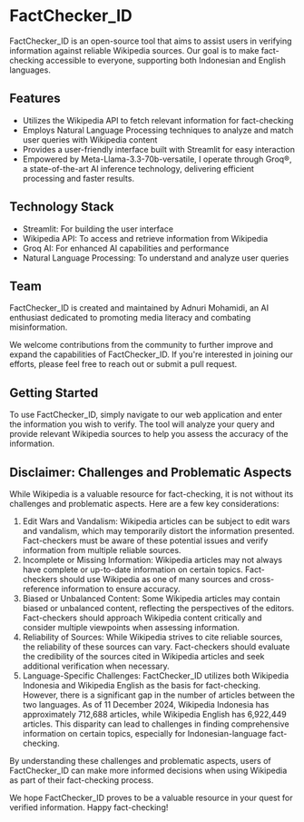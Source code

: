 # FactChecker_ID

FactChecker_ID is an open-source tool that aims to assist users in verifying information against reliable Wikipedia sources. Our goal is to make fact-checking accessible to everyone, supporting both Indonesian and English languages.

## Features
- Utilizes the Wikipedia API to fetch relevant information for fact-checking
- Employs Natural Language Processing techniques to analyze and match user queries with Wikipedia content
- Provides a user-friendly interface built with Streamlit for easy interaction
- Empowered by Meta-Llama-3.3-70b-versatile, I operate through Groq®, a state-of-the-art AI inference technology, delivering efficient processing and faster results.

## Technology Stack
- Streamlit: For building the user interface
- Wikipedia API: To access and retrieve information from Wikipedia
- Groq AI: For enhanced AI capabilities and performance
- Natural Language Processing: To understand and analyze user queries

## Team

FactChecker_ID is created and maintained by Adnuri Mohamidi, an AI enthusiast dedicated to promoting media literacy and combating misinformation.

We welcome contributions from the community to further improve and expand the capabilities of FactChecker_ID. If you're interested in joining our efforts, please feel free to reach out or submit a pull request.

## Getting Started

To use FactChecker_ID, simply navigate to our web application and enter the information you wish to verify. The tool will analyze your query and provide relevant Wikipedia sources to help you assess the accuracy of the information.

## Disclaimer: Challenges and Problematic Aspects

While Wikipedia is a valuable resource for fact-checking, it is not without its challenges and problematic aspects. Here are a few key considerations:
1. Edit Wars and Vandalism: Wikipedia articles can be subject to edit wars and vandalism, which may temporarily distort the information presented. Fact-checkers must be aware of these potential issues and verify information from multiple reliable sources.
2. Incomplete or Missing Information: Wikipedia articles may not always have complete or up-to-date information on certain topics. Fact-checkers should use Wikipedia as one of many sources and cross-reference information to ensure accuracy.
3. Biased or Unbalanced Content: Some Wikipedia articles may contain biased or unbalanced content, reflecting the perspectives of the editors. Fact-checkers should approach Wikipedia content critically and consider multiple viewpoints when assessing information.
4. Reliability of Sources: While Wikipedia strives to cite reliable sources, the reliability of these sources can vary. Fact-checkers should evaluate the credibility of the sources cited in Wikipedia articles and seek additional verification when necessary.
5. Language-Specific Challenges: FactChecker_ID utilizes both Wikipedia Indonesia and Wikipedia English as the basis for fact-checking. However, there is a significant gap in the number of articles between the two languages. As of 11 December 2024, Wikipedia Indonesia has approximately 712,688 articles, while Wikipedia English has 6,922,449 articles. This disparity can lead to challenges in finding comprehensive information on certain topics, especially for Indonesian-language fact-checking.

By understanding these challenges and problematic aspects, users of FactChecker_ID can make more informed decisions when using Wikipedia as part of their fact-checking process.

We hope FactChecker_ID proves to be a valuable resource in your quest for verified information. Happy fact-checking!
